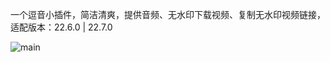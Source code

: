 一个逗音小插件，简洁清爽，提供音频、无水印下载视频、复制无水印视频链接，适配版本：22.6.0 | 22.7.0

![main](https://user-images.githubusercontent.com/1235777/195020778-6292f1dc-5fd0-4980-a36c-bd451fea28e1.png)
